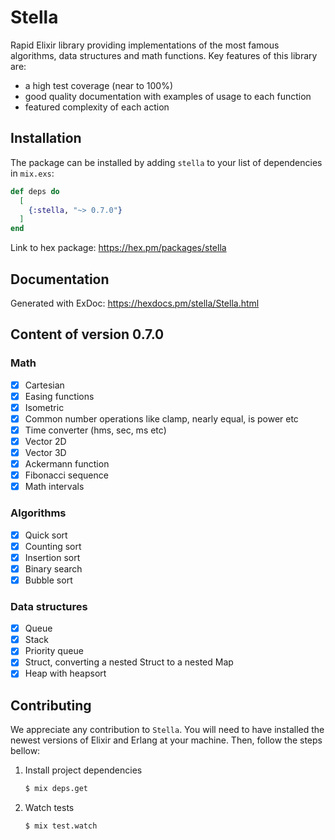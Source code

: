 # Stella

Rapid Elixir library providing implementations of the most famous algorithms, data structures and math functions. Key features of this library are:

- a high test coverage (near to 100%)
- good quality documentation with examples of usage to each function
- featured complexity of each action

## Installation

The package can be installed by adding `stella` to your list of dependencies in `mix.exs`:

```elixir
def deps do
  [
    {:stella, "~> 0.7.0"}
  ]
end
```

Link to hex package: https://hex.pm/packages/stella

## Documentation

Generated with ExDoc: https://hexdocs.pm/stella/Stella.html

## Content of version 0.7.0

### Math

- [x] Cartesian
- [x] Easing functions
- [x] Isometric
- [x] Common number operations like clamp, nearly equal, is power etc
- [x] Time converter (hms, sec, ms etc)
- [x] Vector 2D
- [x] Vector 3D
- [x] Ackermann function
- [x] Fibonacci sequence
- [x] Math intervals

### Algorithms

- [x] Quick sort
- [x] Counting sort
- [x] Insertion sort
- [x] Binary search
- [x] Bubble sort

### Data structures

- [x] Queue
- [x] Stack
- [x] Priority queue
- [x] Struct, converting a nested Struct to a nested Map
- [x] Heap with heapsort

## Contributing

We appreciate any contribution to `Stella`. You will need to have installed the newest versions of Elixir and Erlang at your machine. Then, follow the steps bellow:

1.  Install project dependencies

    ```bash
    $ mix deps.get
    ```

2.  Watch tests

    ```bash
    $ mix test.watch
    ```
